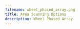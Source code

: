 ```yaml
---
filename: wheel_phased_array.png
title: Area Scanning Options
description: Wheel Phased Array
---
```

